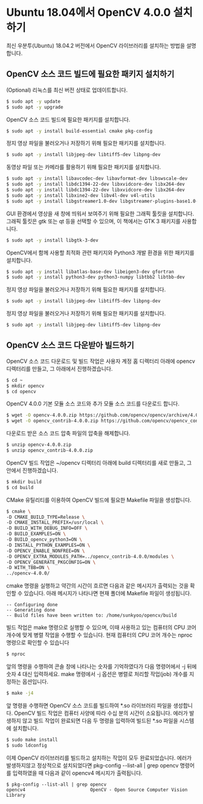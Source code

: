 # Ubuntu 18.04에서 OpenCV 4.0.0 설치하기

최신 우분투(Ubuntu) 18.04.2 버전에서 OpenCV 라이브러리를 설치하는 방법을 설명합니다.

## OpenCV 소스 코드 빌드에 필요한 패키지 설치하기

(Optional) 리눅스를 최신 버전 상태로 업데이트합니다.

```bash
$ sudo apt -y update
$ sudo apt -y upgrade
```

OpenCV 소스 코드 빌드에 필요한 패키지를 설치합니다.

```bash
$ sudo apt -y install build-essential cmake pkg-config
```

정지 영상 파일을 불러오거나 저장하기 위해 필요한 패키지를 설치합니다.

```bash
$ sudo apt -y install libjpeg-dev libtiff5-dev libpng-dev
```

동영상 파일 또는 카메라를 활용하기 위해 필요한 패키지를 설치합니다.

```bash
$ sudo apt -y install libavcodec-dev libavformat-dev libswscale-dev
$ sudo apt -y install libdc1394-22-dev libxvidcore-dev libx264-dev
$ sudo apt -y install libdc1394-22-dev libxvidcore-dev libx264-dev
$ sudo apt -y install libxine2-dev libv4l-dev v4l-utils
$ sudo apt -y install libgstreamer1.0-dev libgstreamer-plugins-base1.0-dev
```

GUI 환경에서 영상을 새 창에 띄워서 보여주기 위해 필요한 그래픽 툴킷을 설치합니다. 그래픽 툴킷은 gtk 또는 qt 등을 선택할 수 있으며, 이 책에서는 GTK 3 패키지를 사용합니다. 
```bash
$ sudo apt -y install libgtk-3-dev
```

OpenCV에서 함께 사용할 최적화 관련 패키지와 Python3 개발 환경을 위한 패키지를 설치합니다.
```bash
$ sudo apt -y install libatlas-base-dev libeigen3-dev gfortran
$ sudo apt -y install python3-dev python3-numpy libtbb2 libtbb-dev
```

정지 영상 파일을 불러오거나 저장하기 위해 필요한 패키지를 설치합니다.
```bash
$ sudo apt -y install libjpeg-dev libtiff5-dev libpng-dev
```

정지 영상 파일을 불러오거나 저장하기 위해 필요한 패키지를 설치합니다.
```bash
$ sudo apt -y install libjpeg-dev libtiff5-dev libpng-dev
```

## OpenCV 소스 코드 다운받아 빌드하기

OpenCV 소스 코드 다운로드 및 빌드 작업은 사용자 계정 홈 디렉터리 아래에 opencv 디렉터리를 만들고, 그 아래에서 진행하겠습니다. 
```bash
$ cd ~
$ mkdir opencv
$ cd opencv
```

OpenCV 4.0.0 기본 모듈 소스 코드와 추가 모듈 소스 코드를 다운로드 합니다.

```bash
$ wget -O opencv-4.0.0.zip https://github.com/opencv/opencv/archive/4.0.0.zip
$ wget -O opencv_contrib-4.0.0.zip https://github.com/opencv/opencv_contrib/archive/4.0.0.zip
```

다운로드 받은 소스 코드 압축 파일의 압축을 해제합니다.

```bash
$ unzip opencv-4.0.0.zip
$ unzip opencv_contrib-4.0.0.zip
```

OpenCV 빌드 작업은 ~/opencv 디렉터리 아래에 build 디렉터리를 새로 만들고, 그 안에서 진행하겠습니다.

```bash
$ mkdir build
$ cd build
```

CMake 유틸리티를 이용하여 OpenCV 빌드에 필요한 Makefile 파일을 생성합니다.

```bash
$ cmake \
-D CMAKE_BUILD_TYPE=Release \
-D CMAKE_INSTALL_PREFIX=/usr/local \
-D BUILD_WITH_DEBUG_INFO=OFF \
-D BUILD_EXAMPLES=ON \
-D BUILD_opencv_python3=ON \
-D INSTALL_PYTHON_EXAMPLES=ON \
-D OPENCV_ENABLE_NONFREE=ON \
-D OPENCV_EXTRA_MODULES_PATH=../opencv_contrib-4.0.0/modules \
-D OPENCV_GENERATE_PKGCONFIG=ON \
-D WITH_TBB=ON \
../opencv-4.0.0/
```

cmake 명령을 실행하고 약간의 시간이 흐르면 다음과 같은 메시지가 출력되는 것을 확인할 수 있습니다. 아래 메시지가 나타나면 현재 폴더에 Makefile 파일이 생성됩니다.

```
-- Configuring done
-- Generating done
-- Build files have been written to: /home/sunkyoo/opencv/build
```

빌드 작업은 make 명령으로 실행할 수 있으며, 이때 사용하고 있는 컴퓨터의 CPU 코어 개수에 맞게 병렬 작업을 수행할 수 있습니다. 현재 컴퓨터의 CPU 코어 개수는 nproc 명령으로 확인할 수 있습니다

```bash
$ nproc
```

앞의 명령을 수행하여 콘솔 창에 나타나는 숫자를 기억하였다가 다음 명령어에서 -j 뒤에 숫자 4 대신 입력하세요. make 명령에서 -j 옵션은 병렬로 처리할 작업(job) 개수를 지정하는 옵션입니다.

```bash
$ make -j4
```

앞 명령을 수행하면 OpenCV 소스 코드를 빌드하여 *.so 라이브러리 파일을 생성합니다. OpenCV 빌드 작업은 컴퓨터 사양에 따라 수십 분의 시간이 소요됩니다. 에러가 발생하지 않고 빌드 작업이 완료되면 다음 두 명령을 입력하여 빌드된 *.so 파일을 시스템
에 설치합니다.

```bash
$ sudo make install
$ sudo ldconfig
```

이제 OpenCV 라이브러리를 빌드하고 설치하는 작업이 모두 완료되었습니다. 에러가 발생하지않고 정상적으로 설치되었다면 pkg-config --list-all | grep opencv 명령어를 입력하였을 때 다음과 같이 opencv4 메시지가 출력됩니다.

```
$ pkg-config --list-all | grep opencv
opencv4                        OpenCV - Open Source Computer Vision Library
```
